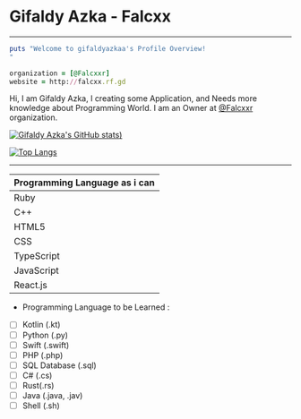# Gifaldy Azka - Falcxx
----------
``` ruby
puts "Welcome to gifaldyazkaa's Profile Overview!
"

organization = [@Falcxxr]
website = http://falcxx.rf.gd
```
Hi, I am Gifaldy Azka, I creating some Application, and Needs more knowledge about Programming World.
I am an Owner at <a href="https://github.com/Falcxxr">@Falcxxr</a> organization.

[![Gifaldy Azka's GitHub stats](https://github-readme-stats.vercel.app/api?username=gifaldyazkaa&show_icons=true&theme=radical))](https://github.com/gifaldyazkaa/github-readme-stats)

[![Top Langs](https://github-readme-stats.vercel.app/api/top-langs/?username=gifaldyazkaa&layout=compact)](https://github.com/gifaldyazkaa/github-readme-stats)

- - - 

Programming Language as i can |
-------------|
Ruby         |
C++          |
HTML5        |
CSS          |
TypeScript   |
JavaScript   |
React.js     |

* Programming Language to be Learned : 

- [ ] Kotlin (.kt)
- [ ] Python (.py)
- [ ] Swift (.swift)
- [ ] PHP (.php)
- [ ] SQL Database (.sql)
- [ ] C# (.cs)
- [ ] Rust(.rs)
- [ ] Java (.java, .jav)
- [ ] Shell (.sh)
